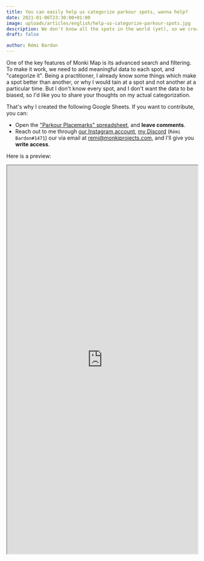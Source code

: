 ```yaml
---
title: You can easily help us categorize parkour spots, wanna help?
date: 2021-01-06T23:30:00+01:00
image: uploads/articles/english/help-us-categorize-parkour-spots.jpg
description: We don't know all the spots in the world (yet), so we created a collaborative spreadsheet to categorize spot and their general informations.
draft: false

author: Rémi Bardon
---
```


One of the key features of Monki Map is its advanced search and filtering. To make it work, we need to add meaningful data to each spot, and "categorize it". Being a practitioner, I already know some things which make a spot better than another, or why I would tain at a spot and not another at a particular time. But I don't know every spot, and I don't want the data to be biased, so I'd like you to share your thoughts on my actual categorization.

That's why I created the following Google Sheets. If you want to contribute, you can:

- Open the ["Parkour Placemarks" spreadsheet](https://docs.google.com/spreadsheets/d/1rlVB6HAOHgvqnQDtstfvy6zwYsYKq1xPE6Q_ZHPqWUw/edit?usp=sharing), and **leave comments**.
- Reach out to me through [our Instagram account](https://www.instagram.com/monkiprojects/), [my Discord](https://discord.com) (`Rémi Bardon#1471`) our via email at remi@monkiprojects.com, and I'll give you **write access**.

Here is a preview:

<iframe width="100%" height="1024" src="https://docs.google.com/spreadsheets/d/e/2PACX-1vTCtqBQTH5dwNcXkespZ2BPd5e72LZ9_VCqNZfJbJvM95VVMa_Hndl968YoOmFcl8BnUkeZv_5VHNgh/pubhtml?widget=true&amp;headers=false"></iframe>
